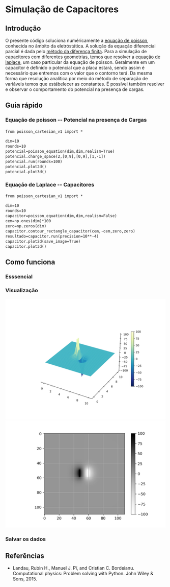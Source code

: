 # Simulação de Capacitores

## Introdução
 O presente código soluciona numéricamente a [equação de poisson](https://en.wikipedia.org/wiki/Poisson%27s_equation), conhecida no âmbito da eletróstática. A solução da equação diferencial parcial é dada pelo [método da diferença finita](https://en.wikipedia.org/wiki/Finite_difference_method).
Para a simulação de capacitores com diferentes geometrias, temos que resolver a [equação de laplace](https://en.wikipedia.org/wiki/Laplace%27s_equation), um caso particular da equação de poisson. Geralmente em um capacitor é definido o potencial que a placa estará, sendo assim é necessário que entremos com o valor que o contorno terá. Da mesma forma que resolução analítica por meio do método de separação de variáveis temos que estábelecer as constantes.
É possível também resolver e observar o comportamento do potencial na presença de cargas.

## Guia rápido
### Equação de poisson -- Potencial na presença de Cargas

`from poisson_cartesian_v1 import *`

```
dim=10
rounds=10
potencial=poisson_equation(dim,dim,realism=True)
potencial.charge_space(2,[0,9],[0,9],[1,-1])
potencial.run(rounds=100)
potencial.plot2d()
potencial.plot3d()
```

### Equação de Laplace -- Capacitores
`from poisson_cartesian_v1 import *`

```
dim=10
rounds=10
capacitor=poisson_equation(dim,dim,realism=False)
cem=np.ones(dim)*100
zero=np.zeros(dim)
capacitor.contour_rectangle_capacitor(cem,-cem,zero,zero)
resultado=capacitor.run(precision=10**-4)
capacitor.plot2d(save_image=True)
capacitor.plot3d()

```


## Como funciona

### Esssencial

### Visualização
![iamge3d](https://github.com/estevanmendes/eletrostatica/blob/master/img/3d_laplace_equation_capacitor.jpg)
![iamge2d](https://github.com/estevanmendes/eletrostatica/blob/master/img/2d_laplace_equation_capacitor.jpg)
### Salvar os dados 




## Referências

* Landau, Rubin H., Manuel J. Pï, and Cristian C. Bordeianu. Computational physics: Problem solving with Python. John Wiley & Sons, 2015.

